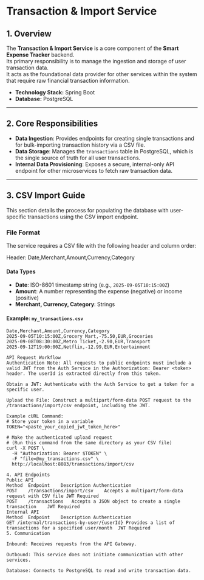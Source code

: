 # Transaction & Import Service

## 1. Overview

The **Transaction & Import Service** is a core component of the **Smart Expense Tracker** backend.  
Its primary responsibility is to manage the ingestion and storage of user transaction data.  
It acts as the foundational data provider for other services within the system that require raw financial transaction information.

- **Technology Stack:** Spring Boot
- **Database:** PostgreSQL

---

## 2. Core Responsibilities

- **Data Ingestion**: Provides endpoints for creating single transactions and for bulk-importing transaction history via a CSV file.
- **Data Storage**: Manages the `transactions` table in PostgreSQL, which is the single source of truth for all user transactions.
- **Internal Data Provisioning**: Exposes a secure, internal-only API endpoint for other microservices to fetch raw transaction data.

---

## 3. CSV Import Guide

This section details the process for populating the database with user-specific transactions using the CSV import endpoint.

### File Format

The service requires a CSV file with the following header and column order:


Header: Date,Merchant,Amount,Currency,Category

#### Data Types

- **Date**: ISO-8601 timestamp string (e.g., `2025-09-05T10:15:00Z`)
- **Amount**: A number representing the expense (negative) or income (positive)
- **Merchant, Currency, Category**: Strings

#### Example: `my_transactions.csv`

```csv
Date,Merchant,Amount,Currency,Category
2025-09-05T10:15:00Z,Grocery Mart,-75.50,EUR,Groceries
2025-09-08T08:30:00Z,Metro Ticket,-2.90,EUR,Transport
2025-09-12T19:00:00Z,Netflix,-12.99,EUR,Entertainment

API Request Workflow
Authentication Note: All requests to public endpoints must include a valid JWT from the Auth Service in the Authorization: Bearer <token> header. The userId is extracted directly from this token.

Obtain a JWT: Authenticate with the Auth Service to get a token for a specific user.

Upload the File: Construct a multipart/form-data POST request to the /transactions/import/csv endpoint, including the JWT.

Example cURL Command:
# Store your token in a variable
TOKEN="<paste_your_copied_jwt_token_here>"

# Make the authenticated upload request
# (Run this command from the same directory as your CSV file)
curl -X POST \
  -H "Authorization: Bearer $TOKEN" \
  -F "file=@my_transactions.csv" \
  http://localhost:8083/transactions/import/csv

4. API Endpoints
Public API
Method	Endpoint	Description	Authentication
POST	/transactions/import/csv	Accepts a multipart/form-data request with CSV file	JWT Required
POST	/transactions	Accepts a JSON object to create a single transaction	JWT Required
Internal API
Method	Endpoint	Description	Authentication
GET	/internal/transactions-by-user/{userId}	Provides a list of transactions for a specified user/month	JWT Required
5. Communication

Inbound: Receives requests from the API Gateway.

Outbound: This service does not initiate communication with other services.

Database: Connects to PostgreSQL to read and write transaction data.